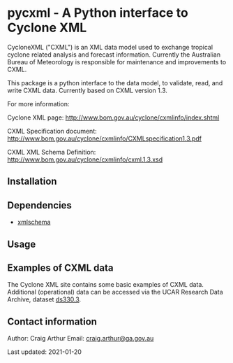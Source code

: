 # pycxml - A Python interface to Cyclone XML

CycloneXML ("CXML") is an XML data model used to exchange tropical cyclone
related analysis and forecast information. Currently the Australian Bureau of
Meteorology is responsible for maintenance and improvements to CXML. 

This package is a python interface to the data model, to validate, read, and
write CXML data. Currently based on CXML version 1.3.

For more information:

Cyclone XML page: http://www.bom.gov.au/cyclone/cxmlinfo/index.shtml

CXML Specification document:
http://www.bom.gov.au/cyclone/cxmlinfo/CXMLspecification1.3.pdf

CXML XML Schema Definition: http://www.bom.gov.au/cyclone/cxmlinfo/cxml.1.3.xsd

## Installation

## Dependencies

* [xmlschema](https://xmlschema.readthedocs.io/en/latest/intro.html)

## Usage

## Examples of CXML data

The Cyclone XML site contains some basic examples of CXML data. Additional
(operational) data can be accessed via the UCAR Research Data Archive, dataset
[ds330.3](https://rda.ucar.edu/datasets/ds330.3/index.html). 

## Contact information

Author: Craig Arthur
Email: craig.arthur@ga.gov.au

Last updated: 2021-01-20